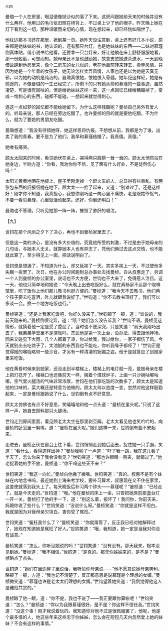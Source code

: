    三四 

   曼璐一个人在房里，眼泪便像抛沙似的落了下来。这房间跟她前天来的时候并没有什么两样，他用过的毛巾依旧晾在椅背上，不过桌上少了他的帽子。昨天晚上她在灯下看到这一切，那种温暖而亲切的心情，现在想起来，却已经恍如隔世了。

   他枕边那本书还在那里，掀到某一页。她昨天没注意到，桌上还有好几本小说，原来都是她妹妹的书，她认识的，还有那只台灯，也是她妹妹的东西——二妹对慕瑾倒真体贴，借小说书给他看，还要拿一只台灯来，好让他躺在床上舒舒服服地看，那一份殷勤，可想而知。她母亲还不是也鼓励她，故意支使她送茶送水，一天到晚借故跑到他房里来，像个二房东的女儿似的，老在他面前转来转去，卖弄风情。只因为她是一个年青的女孩子，她无论怎样卖弄风情，人家也还是以为她是天真无邪，以为她的动机是纯洁的。曼璐真恨她，恨她恨入骨髓。她年纪这样轻，她是有前途的，不像曼璐的一生已经完了，所剩下的只有她从前和慕瑾的一些事迹，虽然凄楚，可是很有回味的。但是给她妹妹这样一来，这一点回忆已经给糟蹋掉了，变成一堆刺心的东西，碰都不能碰，一想起来就觉得刺心。

   连这一点如梦的回忆都不能给她留下。为什么这样残酷呢？曼桢自己另外有爱人的。听母亲说，那人已经在旁边吃醋了。也许曼桢的目的就是要他吃醋。不为什么，就为了要她的男朋友吃醋。

   曼璐想道：“我没有待错她呀，她这样恩将仇报。不想想从前，我都是为了谁，出卖了我的青春。要不是为了他们，我早和慕瑾结婚了。我真傻。真傻。”

   她唯有痛哭。

   顾太太回来的时候，看见她伏在桌上，哭得两只肩膀一耸一耸的。顾太太悄然站在她身边，半晌方道：“你看，我劝你你不信，见了面有什么好处，不是徒然伤心吗！”

   太阳光黄黄地晒在地板上，屋子里刚走掉一个赶火车的人，总显得有些零乱。有两张包东西的旧报纸抛在地下，顾太太一一拾了起来，又道：“别难过了。还是这样好！刚才你不知道，我真担心，我想你刚巧这一向心里不痛快，老是跟姑爷怄气，不要一看见慕瑾，心里就活动起来。还好，你倒还明白！”

   曼璐也不答理。只听见她那一阵一阵，摧毁了肺肝的啜泣。

   【九】

   世钧在那个风雨之夕下了决心，再也不到曼桢家里去了。

   但是这一类的决心，是没有多大价值的。究竟他所受的刺激，不过是由于她母亲的几句话，与她本人无关。就算她本人也有异志了，凭他们俩过去这点交情，也不能就此算了，至少得见上一面，把话说明白了。

   世钧想是想通了，不知道为什么，却又延挨了一天。其实多挨上一天，不过使他多失眠一夜罢了。次日，他在办公时间跑到总办事处去找曼桢。自从叔惠走了，另调一个人到曼桢的办公室里，说话也不大方便，世钧也不大来了，免得惹人注目。这一天，他也只简单地和她说：“今天晚上出去吃饭好么，就在离杨家不远那个咖啡馆里，吃了饭你上他们那儿教书也挺方便的。”曼桢道：“我今天不去教书，他们两个孩子要去吃喜酒，昨儿就跟我说好了。”世钧道：“你不去教书顶好了，我们可以多谈一会。换一个地方吃饭也行。”

   曼桢笑道：“还是上我家吃饭吧，你好久没来了。”世钧顿了一顿，道：“谁说的，我前天刚来的。”曼桢倒很诧异，道：“哦？她们怎么没告诉我？”世钧不语。曼桢见这情形，就猜着他一定是受了委屈了。当时也不便深究，只是笑道：“前天我刚巧出去了，我弟弟学堂里不是演戏吗，杰民他是第一次上台，没办法，得去跟他捧场。回来又碰见下大雨，几个人都着了凉，你过给我，我过给你，一家子都伤了风。今天就别出去吃馆子了，太油腻的东西我也不能吃，你听我嗓子都哑了！”世钧正是觉得她的喉咙略带一些沙音，才另有一种清凄的妩媚之姿。他于是就答应了到她家里来吃饭。

   他在黄昏时候来到她家，还没走到半楼梯上，楼梯上的电灯就一亮，是她母亲在楼上把灯捻开了。楼梯口也还像前天一样，搁着个煤球炉子，上面一只沙锅咕嘟咕嘟，空气里火腿汤的气味非常浓厚，世钧在他们家吃饭的次数多了，顾太太是知道他的口味的，菜大概还是特意为他做的。顾太太何以态度一变，忽然对他这样殷勤起来，一定是曼桢跟她说了什么，世钧倒有点不好意思。

   顾太太仿佛也有点不好意思，笑嘻嘻地和他一点头道：“曼桢在里头呢。”只说了这样一声，她自去照料那只火腿汤。

   世钧走到房间里面，看见顾老太太坐在那里剥豆瓣。老太太看见他也笑吟吟的，向曼桢的卧室里一努嘴，道：“曼桢在里头呢。”她们这样一来，世钧倒有些不安起来。

   走进去，曼桢正伏在窗台上往下看，世钧悄悄走到她后面去，捉住她一只手腕，笑道：“看什么，看得这样出神？”曼桢嗳哟了一声道：“吓了我一跳，我在这儿看了半天了，怎么你来了我会没看见？”世钧笑道：“那也许眼睛一目夹，就错过了。”他老捉着她的手不放，曼桢道：“你干吗这些天不来？”

   世钧笑道：“我这一向忙。”曼桢向他撇了撇嘴。世钧笑道：“真的。叔惠不是有个妹妹在内地念书吗，最近她到上海来考学校，要补习算术，叔惠现在又不住在家里，这差使就落到我头上了。每天晚饭后补习两个钟头——慕瑾呢？”曼桢道：“已经走了。就是今天走的。”世钧道：“哦。”他在曼桢的床上一坐，只管把她床前那盏台灯一开一关。曼桢打了他的手一下，道：“别这么着，扳坏了！我问你，你前天来，妈跟你说了些什么？”世钧笑道：“没说什么呀。”曼桢笑道：“你就是这样不坦白。我就是因为对我母亲欠坦白，害你受了冤枉。”

   世钧笑道：“冤枉我什么了？”曼桢笑道：“你就甭管了，反正我已经对她解释过了，她现在知道她是冤枉了好人。”世钧笑道：“哦，我知道，她一定是当我对你没有诚意。”

   曼桢笑道：“怎么，你听见她说的吗？”世钧笑道：“没有没有。那天我来，根本没见到她。”曼桢道：“我不相信。”世钧道：“是真的。那天你姊姊来的，是不是？”曼桢略点了点头。

   世钧道：“她们在里边屋子里说话，我听见你母亲说——”他不愿意说她母亲势利，略顿了一顿，方道：“我也记不清楚了，反正那意思是说慕瑾是个理想的女婿。”曼桢微笑道：“慕瑾也许是老太太们理想的女婿。”世钧望着她笑道：“我倒觉得他这人是雅俗共赏的。”

   曼桢瞅了他一眼，道：“你不提，我也不说了——我正要跟你算帐呢！”世钧笑道：“怎么？”曼桢道：“你以为我跟慕瑾很好，是不是？你这样不信任我。”世钧笑道：“没这个事！刚才我说着玩的。我知道你对他不过是很佩服罢了，他呢，他是个最多情的人，他这些年来这样忠于你姊姊，怎么会在短短几天内忽然爱上她的妹妹？不会有这样的事情。”

